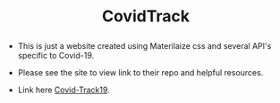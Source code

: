 
<h1><p align="center">
CovidTrack
</p></h1>

- This is just a website created using Materilaize css and several API's specific to Covid-19. 

- Please see the site to view link to their repo and helpful resources.

- Link here [Covid-Track19](https://covid-track19.netlify.app/).